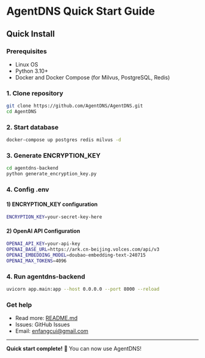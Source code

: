# AgentDNS Quick Start Guide

## Quick Install

### Prerequisites

- Linux OS
- Python 3.10+
- Docker and Docker Compose (for Milvus, PostgreSQL, Redis)

### 1. Clone repository

```bash
git clone https://github.com/AgentDNS/AgentDNS.git
cd AgentDNS
```

### 2. Start database

```bash
docker-compose up postgres redis milvus -d
```

### 3. Generate ENCRYPTION_KEY

```bash
cd agentdns-backend
python generate_encryption_key.py
```

### 4. Config .env

#### 1) ENCRYPTION_KEY configuration

```bash 
ENCRYPTION_KEY=your-secret-key-here
```

#### 2) OpenAI API Configuration

```bash
OPENAI_API_KEY=your-api-key
OPENAI_BASE_URL=https://ark.cn-beijing.volces.com/api/v3
OPENAI_EMBEDDING_MODEL=doubao-embedding-text-240715
OPENAI_MAX_TOKENS=4096
```

### 4. Run agentdns-backend

```bash 
uvicorn app.main:app --host 0.0.0.0 --port 8000 --reload
```

### Get help

- Read more: [README.md](README.md)
- Issues: GitHub Issues
- Email: enfangcui@gmail.com

---

**Quick start complete!** 🎉 You can now use AgentDNS!